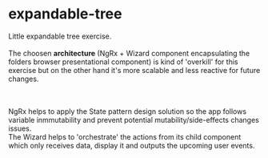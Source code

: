 # expandable-tree
Little expandable tree exercise.
<br><br>
The choosen <b>architecture</b> (NgRx + Wizard component encapsulating the folders browser presentational component) is kind of 'overkill' for this exercise but on the other hand it's more scalable and less reactive for future changes.

<br><br>
NgRx helps to apply the State pattern design solution so the app follows variable inmmutability and prevent potential mutability/side-effects changes issues.
<br>
The Wizard helps to 'orchestrate' the actions from its child component which only receives data, display it and outputs the upcoming user events.
